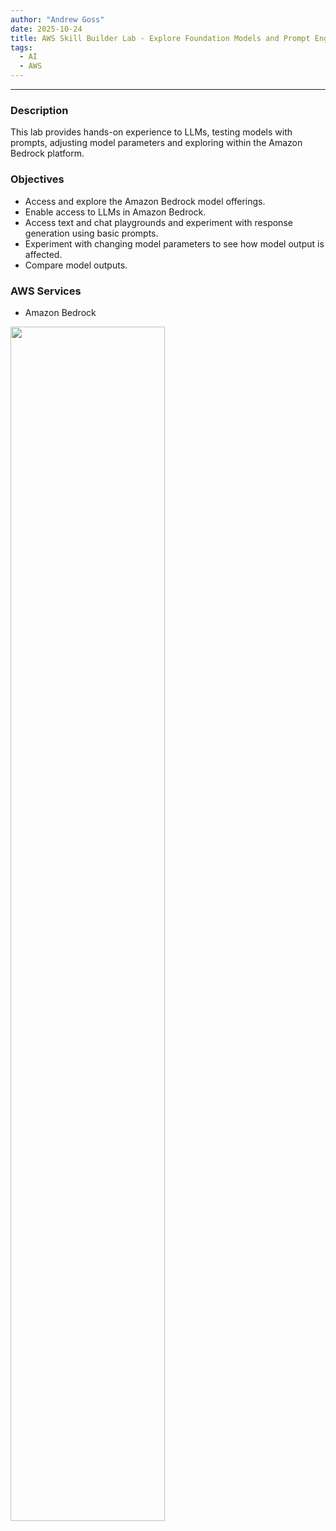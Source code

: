 ```yaml
---
author: "Andrew Goss"
date: 2025-10-24
title: AWS Skill Builder Lab - Explore Foundation Models and Prompt Engineering
tags:
  - AI
  - AWS
---
```


<hr>

### Description

This lab provides hands-on experience to LLMs, testing models with prompts, adjusting model parameters and exploring within the Amazon Bedrock platform.

### Objectives

- Access and explore the Amazon Bedrock model offerings.
- Enable access to LLMs in Amazon Bedrock.
- Access text and chat playgrounds and experiment with response generation using basic prompts.
- Experiment with changing model parameters to see how model output is affected.
- Compare model outputs.

### AWS Services

- Amazon Bedrock

<img src="/img/post/aws_skill_builder_lab_bedrock.png" width="70%">
